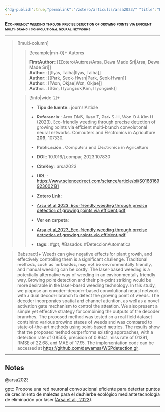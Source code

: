 ```yaml
---
{"dg-publish":true,"permalink":"/zotero/articulos/arsa2023/","title":"Eco-friendly weeding through precise detection of growing points via efficient multi-branch convolutional neural networks","tags":["#zotero"]}
---
```



<span style="font-variant:small-caps; font-weight: bold;">Eco-friendly weeding through precise detection of growing points via efficient multi-branch convolutional neural networks</span>

---


> [!multi-column]
>
>> [!example|min-0]+ Autores
>> 
>> **FirstAuthor**:: [[Zotero/Autores/Arsa, Dewa Made Sri\|Arsa, Dewa Made Sri]]  
>> **Author**:: [[Ilyas, Talha\|Ilyas, Talha]]  
>> **Author**:: [[Park, Seok-Hwan\|Park, Seok-Hwan]]  
>> **Author**:: [[Won, Okjae\|Won, Okjae]]  
>> **Author**:: [[Kim, Hyongsuk\|Kim, Hyongsuk]]  
 >
>
>> [!info|wide-2]+
>>
>> - **Tipo de fuente**:: journalArticle
>> - **Referencia**:: Arsa DMS, Ilyas T, Park S-H, Won O & Kim H (2023). Eco-friendly weeding through precise detection of growing points via efficient multi-branch convolutional neural networks. Computers and Electronics in Agriculture **209**, 107830.
>> - **Publicación**:: Computers and Electronics in Agriculture
>> - **DOI**:: 10.1016/j.compag.2023.107830
>> - **CiteKey**:: arsa2023
>> - **URL**:: https://www.sciencedirect.com/science/article/pii/S0168169923002181
>> - **Zotero Link:** 
>> - [Arsa et al_2023_Eco-friendly weeding through precise detection of growing points via efficient.pdf](zotero://select/library/items/6V4TAHLF)
>>
>> - **Ver en carpeta**: 
>> - [Arsa et al_2023_Eco-friendly weeding through precise detection of growing points via efficient.pdf](file://J:\OneDrive\Articulos\Arsa%20et%20al_2023_Eco-friendly%20weeding%20through%20precise%20detection%20of%20growing%20points%20via%20efficient.pdf)
>> - **tags**:: #gpt, #Basados, #DeteccionAutomatica



> [!abstract]+ 
>Weeds can give negative effects for plant growth, and effectively controlling them is a significant challenge. Traditional methods, such as herbicides, may not be environmentally friendly, and manual weeding can be costly. The laser-based weeding is a potentially alternative way of weeding in an environmentally friendly way. Growing point detection and their pin-point striking would be more desirable in the laser-based weeding technology. In this study, we propose an encoder–decoder-based convolutional neural network with a dual decoder branch to detect the growing point of weeds. The decoder incorporates spatial and channel attention, as well as a novel activation gate mechanism to control the attention. We also present a simple yet effective strategy for combining the outputs of the decoder branches. The proposed method was tested on a real field dataset containing various growing stages of weeds and was compared to state-of-the-art methods using point-based metrics. The results show that the proposed method outperforms existing approaches, with a detection rate of 0.8505, precision of 0.8641, miss rate of 0.1391, RMSE of 22.68, and MAE of 17.95. The implementation code can be accessed at https://github.com/dewamsa/WGPdetection.git.


--- 

## Notes

@arsa2023

gpt:: Propone una red neuronal convolucional eficiente para detectar puntos de crecimiento de malezas para el deshierbe ecológico mediante tecnología de eliminación por láser ([Arsa et al., 2023](zotero://select/library/items/J2XBJ6SG)).






---







